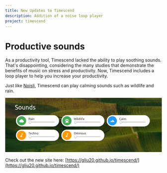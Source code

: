 ```yaml
---
title: New Updates to Timescend
description: Addition of a noise loop player
project: timescend
---
```


# Productive sounds
As a productivity tool, Timescend lacked the ability to play soothing sounds. That's disappointing, considering the many studies that demonstrate the benefits of music on stress and productivity. Now, Timescend includes a loop player to help you increase your productivity. 

Just like [Noisli](https://www.noisli.com/), Timescend can play calming sounds such as wildlife and rain.  

![Timescend loop player](https://raw.githubusercontent.com/gliu20/gliu20.github.io/master/assets/images/2019-05-12-timescend-sounds.png)

Check out the new site here: [https://gliu20.github.io/timescend/](https://gliu20.github.io/timescend/)
